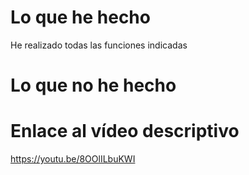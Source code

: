 # Lo que he hecho

He realizado todas las funciones indicadas

# Lo que no he hecho

# Enlace al vídeo descriptivo

https://youtu.be/8OOlILbuKWI